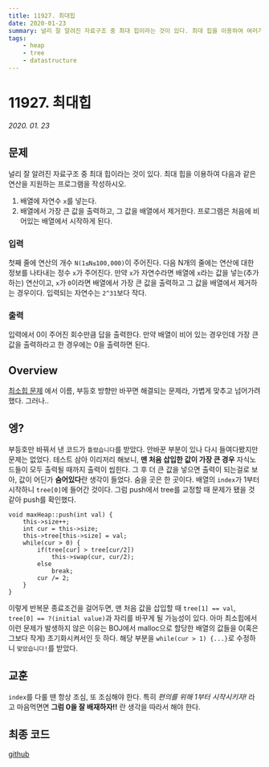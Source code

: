 ```yaml
---
title: 11927. 최대힙
date: 2020-01-23
summary: 널리 잘 알려진 자료구조 중 최대 힙이라는 것이 있다. 최대 힙을 이용하여 여러가지 연산을 지원하는 프로그램을 작성하시오.
tags:
    - heap
    - tree
    - datastructure
---
```

# 11927. 최대힙
*2020. 01. 23*
## 문제
널리 잘 알려진 자료구조 중 최대 힙이라는 것이 있다. 최대 힙을 이용하여 다음과 같은 연산을 지원하는 프로그램을 작성하시오.
 1. 배열에 자연수 `x`를 넣는다.
 2. 배열에서 가장 큰 값을 출력하고, 그 값을 배열에서 제거한다.
프로그램은 처음에 비어있는 배열에서 시작하게 된다.
### 입력
첫째 줄에 연산의 개수 `N(1≤N≤100,000)`이 주어진다. 다음 N개의 줄에는 연산에 대한 정보를 나타내는 정수 `x`가 주어진다. 
만약 `x`가 자연수라면 배열에 `x`라는 값을 넣는(추가하는) 연산이고, `x`가 `0`이라면 배열에서 가장 큰 값을 출력하고 그 값을 배열에서 제거하는 경우이다. 
입력되는 자연수는 `2^31`보다 작다.
### 출력
입력에서 0이 주어진 회수만큼 답을 출력한다. 만약 배열이 비어 있는 경우인데 가장 큰 값을 출력하라고 한 경우에는 0을 출력하면 된다.
## Overview
[최소힙 문제](/Daily_Coding/1927.html) 에서 이름, 부등호 방향만 바꾸면 해결되는 문제라, 가볍게 맞추고 넘어가려 했다. 그러나..
## 엥?
부등호만 바꿔서 낸 코드가 `틀렸습니다`를 받았다. 안바꾼 부분이 있나 다시 들여다봤지만 문제는 없었다. 테스트 삼아 이리저리 해보니,
**맨 처음 삽입한 값이 가장 큰 경우** 자식노드들이 모두 출력될 때까지 출력이 씹힌다. 그 후 더 큰 값을 넣으면 출력이 되는걸로 보아, 값이 어딘가 **숨어있다**란 생각이 들었다.
숨을 곳은 한 곳이다. 배열의 `index`가 1부터 시작하니 `tree[0]`에 들어간 것이다. 그럼 push에서 tree를 교정할 때 문제가 됐을 것 같아 push를 확인했다.
``` cpp{5}
void maxHeap::push(int val) {
    this->size++;
    int cur = this->size;
    this->tree[this->size] = val;
    while(cur > 0) {
        if(tree[cur] > tree[cur/2])
            this->swap(cur, cur/2);
        else
            break;
        cur /= 2;
    }
}
```
이렇게 반복문 종료조건을 걸어두면, 맨 처음 값을 삽입할 때 `tree[1] == val`, `tree[0] == ?(initial value)`과 자리를 바꾸게 될 가능성이 있다.
아마 최소힙에서 이런 문제가 발생하지 않은 이유는 BOJ에서 malloc으로 할당한 배열의 값들을 0(혹은 그보다 작게) 초기화시켜서인 듯 하다.
해당 부분을 `while(cur > 1) {...}`로 수정하니 `맞았습니다!`를 받았다.
## 교훈
`index`를 다룰 땐 항상 조심, 또 조심해야 한다. 특히 *편의를 위해 1부터 시작시키자!* 라고 마음먹면면 **그럼 0을 잘 배재하자!!** 란 생각을 따라서 해야 한다.
## 최종 코드
[github](https://github.com/shinjawkwang/bojPractice/blob/master/datastructure/heap/11279.cpp)